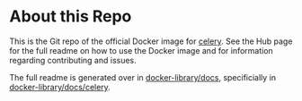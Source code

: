 # About this Repo

This is the Git repo of the official Docker image for [celery](https://registry.hub.docker.com/_/celery/). See the
Hub page for the full readme on how to use the Docker image and for information
regarding contributing and issues.

The full readme is generated over in [docker-library/docs](https://github.com/docker-library/docs),
specificially in [docker-library/docs/celery](https://github.com/docker-library/docs/tree/master/celery).
